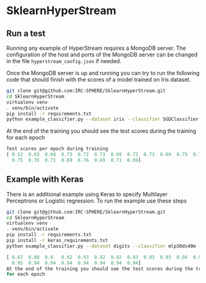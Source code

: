 # SklearnHyperStream

## Run a test

Running any example of HyperStream requires a MongoDB server. The configuration
of the host and ports of the MongoDB server can be changed in the file
`hyperstream_config.json` if needed.

Once the MongoDB server is up and running you can try to run the following code
that should finish with the scores of a model trained on Iris dataset.

```bash
git clone git@github.com:IRC-SPHERE/SklearnHyperStream.git
cd SklearnHyperStream
virtualenv venv
. venv/bin/activate
pip install -r requirements.txt
python example_classifier.py --dataset iris --classifier SGDClassifier --epochs 20 --seed 42
```

At the end of the training you should see the test scores during the training
for each epoch

```Python
Test scores per epoch during training
[ 0.52  0.63  0.68  0.73  0.72  0.73  0.69  0.72  0.73  0.69  0.75  0.71
  0.75  0.76  0.71  0.69  0.76  0.69  0.71  0.69]
```

## Example with Keras

There is an additional example using Keras to specify Multilayer Perceptrons or
Logistic regression. To run the example use these steps

```bash
git clone git@github.com:IRC-SPHERE/SklearnHyperStream.git
cd SklearnHyperStream
virtualenv venv
. venv/bin/activate
pip install -r requirements.txt
pip install -r keras_requirements.txt
python example_classifier.py --dataset digits --classifier mlp30ds40m --epochs 20 --seed 42
```

```Python
[ 0.67  0.88  0.9   0.92  0.93  0.92  0.92  0.93  0.93  0.93  0.94  0.95
  0.95  0.94  0.94  0.94  0.94  0.94  0.94  0.94]
At the end of the training you should see the test scores during the training
for each epoch
```

